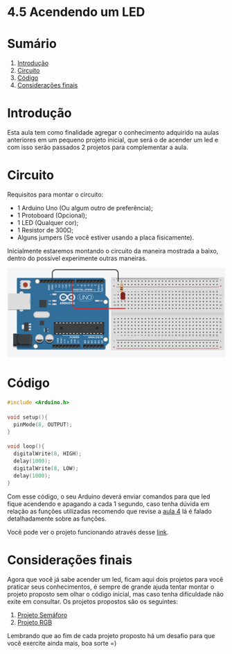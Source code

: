 # 4.5 Acendendo um LED

# Sumário

01. [Introdução](#introdução)
00. [Circuito](#circuito)
00. [Código](#código)
00. [Considerações finais](#considerações-finais)

# Introdução

Esta aula tem como finalidade agregar o conhecimento adquirido na aulas anteriores em um pequeno projeto inicial, que será o de acender um led e com isso serão passados 2 projetos para complementar a aula.
<p></p>

# Circuito

Requisitos para montar o circuito:

- 1 Arduino Uno (Ou algum outro de preferência);
- 1 Protoboard (Opcional);
- 1 LED (Qualquer cor);
- 1 Resistor de 300Ω;
- Alguns jumpers (Se você estiver usando a placa fisicamente).
<p></p>

Inicialmente estaremos montando o circuito da maneira mostrada a baixo, dentro do possível experimente outras maneiras.

<p align="center">
    <img src="../imgs/ModuloBasico/AcendendoLed/Circuito.jpg" alt="Esquema de ligação">
</p>

# Código

```C++
#include <Arduino.h>

void setup(){
  pinMode(8, OUTPUT);
}

void loop(){
  digitalWrite(8, HIGH);
  delay(1000);
  digitalWrite(8, LOW);
  delay(1000);
}
```

Com esse código, o seu Arduino deverá enviar comandos para que led fique acendendo e apagando a cada 1 segundo, caso tenha dúvida em relação as funções utilizadas recomendo que revise a [aula 4](4-Estrutura.md) lá é falado detalhadamente sobre as funções.

Você pode ver o projeto funcionando através desse [link](https://www.tinkercad.com/things/cDS3L45QDAz).
<p></p>

# Considerações finais

Agora que você já sabe acender um led, ficam aqui dois projetos para você praticar seus conhecimentos, é sempre de grande ajuda tentar montar o projeto proposto sem olhar o código inicial, mas caso tenha dificuldade não exite em consultar. Os projetos propostos são os seguintes:

01. [Projeto Semáforo](../Projetos/1-Projeto-semaforo.md)
00. [Projeto RGB](../Projetos/2-Projeto-RGB.md) 

Lembrando que ao fim de cada projeto proposto há um desafio para que você exercite ainda mais, boa sorte =)